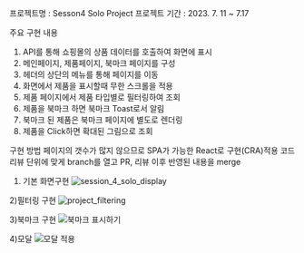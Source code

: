 프로젝트명 : Sesson4 Solo Project 
프로젝트 기간 : 2023. 7. 11 ~ 7.17

주요 구현 내용
1) API를 통해 쇼핑몰의 상품 데이터를 호출하여 화면에 표시
2) 메인페이지, 제품페이지, 북마크 페이지를 구성
3) 헤더의 상단의 메뉴를 통해 페이지를 이동 
4) 화면에서 제품을 표시할때 무한 스크롤을 적용
5) 제품 페이지에서 제품 타입별로 필터링하여 조회
6) 제품을 북마크 하면 북마크 Toast로서 알림
7) 북마크 된 제품은 북마크 페이지에 별도로 렌더링
8) 제품을 Click하면 확대된 그림으로 조회

구현 방법 
페이지의 갯수가 많지 않으므로 SPA가 가능한 React로 구현(CRA)적용 
코드 리뷰 단위에 맞게 branch를 열고 PR, 리뷰 이후 반영된 내용을 merge 

1) 기본 화면구현 
![session_4_solo_display](https://github.com/ellanelee/fe-sprint-coz-shopping/assets/130072135/03ef3071-f197-4165-b036-1434c8a9108b)

2)필터링 구현
![project_filtering](https://github.com/ellanelee/fe-sprint-coz-shopping/assets/130072135/8004ee99-772b-4a4e-b31f-7849f990bba2)

3)북마크 구현 
![북마크 표시하기](https://github.com/ellanelee/fe-sprint-coz-shopping/assets/130072135/89498c10-0c47-45b2-b813-327285b4965b)

4)모달
![모달 적용](https://github.com/ellanelee/fe-sprint-coz-shopping/assets/130072135/c8ed95ed-8c24-4b2e-936f-82ed45af5a1d)
